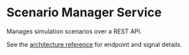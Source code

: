 # Scenario Manager Service

Manages simulation scenarios over a REST API.

See the [architecture reference](../docs/ARCHITECTURE.md) for endpoint and signal details.

